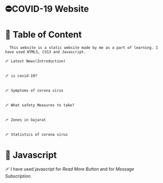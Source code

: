 # ⛔COVID-19 Website

# 🧰 Table of Content

      This website is a static website made by me as a part of learning. I have used HTML5, CSS3 and Javascript. 

    🩹 Latest News(Introduction)


    🩹 is covid-19?
  

    🩹 Symptoms of corona virus


    🩹 What safety Measures to take?


    🩹 Zones in Gujarat


    🩹 Statistics of corona virus


# 🧰 Javascript

   🩹 I have used javascript for *Read More Button* and for *Message Subscription*.
